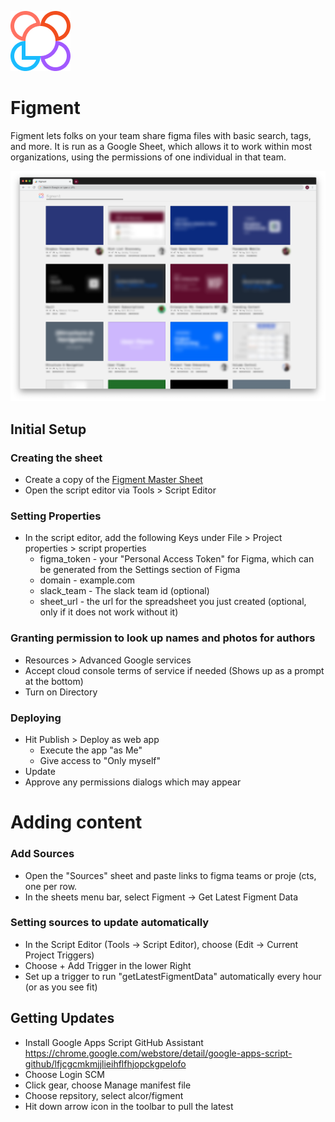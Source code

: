 

![Favicon](https://github.com/alcor/figment/blob/master/img/favicon.png?raw=true) 


# Figment
Figment lets folks on your team share figma files with basic search, tags, and more. It is run as a Google Sheet, which allows it to work within most organizations, using the permissions of one individual in that team.

![Screenshot](https://github.com/alcor/figment/blob/master/img/screenshot.png?raw=true)

## Initial Setup

### Creating the sheet
- Create a copy of the [Figment Master Sheet](https://docs.google.com/spreadsheets/d/1DGcuIwNQIi2kulaafiv-73OwpkgvsKvrXTv5H4Nm624/copy)
- Open the script editor via Tools > Script Editor   

### Setting Properties
- In the script editor, add the following Keys under  File > Project properties > script properties
  - figma_token - your "Personal Access Token" for Figma, which can be generated from the Settings section of Figma 
  - domain - example.com
  - slack_team - The slack team id (optional)
  - sheet_url - the url for the spreadsheet you just created (optional, only if it does not work without it)

### Granting permission to look up names and photos for authors
- Resources > Advanced Google services
 - Accept cloud console terms of service if needed (Shows up as a prompt at the bottom)
 - Turn on Directory

### Deploying
- Hit Publish > Deploy as web app
  - Execute the app "as Me"
  - Give access to "Only myself"
- Update
- Approve any permissions dialogs which may appear

# Adding content

### Add Sources
- Open the "Sources" sheet and paste links to figma teams or proje (cts, one per row.
- In the sheets menu bar, select Figment -> Get Latest Figment Data

### Setting sources to update automatically
- In the Script Editor (Tools -> Script Editor), choose (Edit -> Current Project Triggers)
- Choose + Add Trigger in the lower Right
- Set up a trigger to run "getLatestFigmentData" automatically every hour (or as you see fit)

## Getting Updates
- Install Google Apps Script GitHub Assistant https://chrome.google.com/webstore/detail/google-apps-script-github/lfjcgcmkmjjlieihflfhjopckgpelofo
- Choose Login SCM
- Click gear, choose Manage manifest file
- Choose repsitory, select alcor/figment
- Hit down arrow icon in the toolbar to pull the latest
